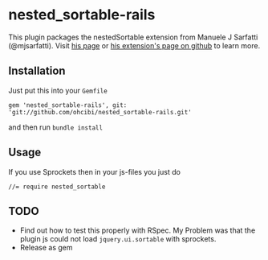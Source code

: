 nested_sortable-rails
=====================

This plugin packages the nestedSortable extension from Manuele J Sarfatti (@mjsarfatti). Visit [his page](http://mjsarfatti.com/sandbox/nestedSortable/) or [his extension's page on github](https://github.com/mjsarfatti/nestedSortable) to learn more.

Installation
----

Just put this into your `Gemfile`

    gem 'nested_sortable-rails', git: 'git://github.com/ohcibi/nested_sortable-rails.git'

and then run `bundle install`

Usage
-------

If you use Sprockets then in your js-files you just do

    //= require nested_sortable

TODO
----

* Find out how to test this properly with RSpec. My Problem was that the plugin js could not load `jquery.ui.sortable` with sprockets.
* Release as gem
